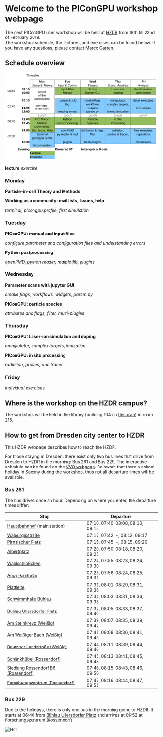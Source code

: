 # Welcome to the PIConGPU workshop webpage

The next PIConGPU user workshop will be held at [HZDR](https://www.hzdr.de) from 18th till 22nd of February 2019.  
The workshop schedule, the lectures, and exercises can be found below. If you have any questions, please contact [Marco Garten](mailto:m.garten@hzdr.de).

## Schedule overview

![schedule](/img/schedule.png)

**lecture**  *exercise*

### Monday 

**Particle-in-cell Theory and Methods**

**Working as a community: mail lists, Issues, help**

*terminal, picongpu.profile, first simulation*

### Tuesday

**PIConGPU: manual and input files**

*configure parameter and configuration files and understanding errors*

**Python postprocessing**

*openPMD, python reader, matplotlib, plugins*

### Wednesday

**Parameter scans with jupyter GUI**

*cmake flags, workflows, widgets, param.py*

**PIConGPU: particle species**

*attributes and flags, filter, multi-plugins*

### Thursday

**PIConGPU: Laser-ion simulation and doping**

*manipulator, complex targets, ionization*

**PIConGPU: in situ processing**

*radiation, probes, and tracer*

### Friday


*individual exercises* 


## Where is the workshop on the HZDR campus?

The workshop will be held in the library (building 104 on [this plan](https://www.hzdr.de/db/Cms?pOid=27940)) in room 215.



## How to get from Dresden city center to HZDR

This [HZDR webpage](https://www.hzdr.de/db/Cms?pOid=10261&pNid=281) describes how to reach the HZDR.

For those staying in Dresden: there exist only two bus lines that drive from Dresden to HZDR in the morning: Bus 261 and Bus 229.
The interactive schedule can be found on the [VVO webpage](https://www.vvo-online.de/en/index.cshtml).
Be aware that there a school holiday in Saxony during the workshop, thus not all departure times will be available.

### Bus 261
The bus drives once an hour. Depending on where you enter, the departure times differ:

| Stop | Departure |
|------|-----------|
| [Hauptbahnhof](https://www.google.com/maps/place/Dresden+Hauptbahnhof/@51.0392879,13.7328118,17z/data=!4m13!1m7!3m6!1s0x4709cf3fe162dc7f:0x60e5b61002af9539!2sAlbertpl.,+Dresden!3b1!8m2!3d51.0634362!4d13.7459975!3m4!1s0x4709c58ad36f6dbf:0x645c7d686f635c34!8m2!3d51.0399296!4d13.7341902) (main station) | 07:10, 07:40, 08:08, 08:10, 09:15 |
| [Walpurgisstraße](https://www.google.com/maps/place/Dresden+Walpurgisstra%C3%9Fe/@51.042816,13.7351828,17z/data=!4m13!1m7!3m6!1s0x4709cf3fe162dc7f:0x60e5b61002af9539!2sAlbertpl.,+Dresden!3b1!8m2!3d51.0634362!4d13.7459975!3m4!1s0x4709cf5fc77b1e17:0xcc86940dc037e9a8!8m2!3d51.04355!4d13.7379762) | 07:12, 07:42, -, 08:12, 09:17 |
| [Pirnaischer Platz](https://www.google.com/maps/place/Dresden+Pirnaischer+Platz/@51.0498781,13.7443989,17z/data=!4m13!1m7!3m6!1s0x4709cf3fe162dc7f:0x60e5b61002af9539!2sAlbertpl.,+Dresden!3b1!8m2!3d51.0634362!4d13.7459975!3m4!1s0x4709cf5c9ae4960b:0xe627eedc87a90c66!8m2!3d51.0495721!4d13.7458887) | 07:15, 07:45, -, 08:15, 09:20 |
| [Albertplatz](https://www.google.com/maps/place/Dresden+Albertplatz/@51.0620977,13.7440019,17z/data=!4m13!1m7!3m6!1s0x4709cf3fe162dc7f:0x60e5b61002af9539!2sAlbertpl.,+Dresden!3b1!8m2!3d51.0634362!4d13.7459975!3m4!1s0x4709cf4005648b39:0x8410ca27beec92a2!8m2!3d51.061517!4d13.7460389) | 07:20, 07:50, 08:18, 08:20, 09:25 | 
| [Waldschlößchen](https://www.google.com/maps/place/Dresden+Waldschl%C3%B6%C3%9Fchen/@51.066807,13.7749444,17z/data=!4m13!1m7!3m6!1s0x4709cf3fe162dc7f:0x60e5b61002af9539!2sAlbertpl.,+Dresden!3b1!8m2!3d51.0634362!4d13.7459975!3m4!1s0x4709cf32cb52353d:0x9f40bed383eaa72b!8m2!3d51.0673767!4d13.777748) | 07:24, 07:55, 08:23, 08:24, 09:30 |
| [Angelikastraße](https://www.google.com/maps/place/Dresden+Angelikastra%C3%9Fe/@51.0669014,13.7818324,17z/data=!4m13!1m7!3m6!1s0x4709cf3fe162dc7f:0x60e5b61002af9539!2sAlbertpl.,+Dresden!3b1!8m2!3d51.0634362!4d13.7459975!3m4!1s0x4709c8cde1a6d137:0xc338090b93507f0b!8m2!3d51.0669528!4d13.7850369) | 07:25, 07:56, 08:24, 08:25, 09:31 |
| [Plattleite](https://www.google.com/maps/place/Dresden+Plattleite/@51.0634746,13.820483,18z/data=!4m13!1m7!3m6!1s0x4709cf3fe162dc7f:0x60e5b61002af9539!2sAlbertpl.,+Dresden!3b1!8m2!3d51.0634362!4d13.7459975!3m4!1s0x4709c8faa778b9bb:0x43c0ba88c617c0c7!8m2!3d51.0636199!4d13.8220011) | 07:31, 08:01, 08:29, 08:31, 09:36 |
| [Schwimmhalle Bühlau](https://www.google.com/maps/place/Dresden+Schwimmhalle+B%C3%BChlau/@51.0620013,13.8365762,18z/data=!4m13!1m7!3m6!1s0x4709cf3fe162dc7f:0x60e5b61002af9539!2sAlbertpl.,+Dresden!3b1!8m2!3d51.0634362!4d13.7459975!3m4!1s0x4709c85777fec9e3:0x3f3b41e04588417a!8m2!3d51.0622507!4d13.8388386) | 07:34, 08:03, 08:31, 08:34, 09:38 |
| [Bühlau Ullersdorfer Platz](https://www.google.com/maps/place/Dresden+B%C3%BChlau+Ullersdorfer+Platz/@51.0618901,13.8527607,18z/data=!4m13!1m7!3m6!1s0x4709cf3fe162dc7f:0x60e5b61002af9539!2sAlbertpl.,+Dresden!3b1!8m2!3d51.0634362!4d13.7459975!3m4!1s0x4709c84faa0475f9:0xe0e2a9f9a3382365!8m2!3d51.062083!4d13.8533581) | 07:37, 08:05, 08:33, 08:37, 09:40 |
| [Am Steinkreuz (Weißig)](https://www.google.com/maps/place/Wei%C3%9Fig+Am+Steinkreuz/@51.0600088,13.8762729,18z/data=!4m13!1m7!3m6!1s0x4709cf3fe162dc7f:0x60e5b61002af9539!2sAlbertpl.,+Dresden!3b1!8m2!3d51.0634362!4d13.7459975!3m4!1s0x4709c831c926cf85:0x3e04a95a2ea20105!8m2!3d51.0600268!4d13.8774671) | 07:39, 08:07, 08:35, 08:39, 09:42 |
| [Am Weißiger Bach (Weißig)](https://www.google.com/maps/place/Wei%C3%9Fig+Am+Wei%C3%9Figer+Bach/@51.0613574,13.8843786,18z/data=!4m13!1m7!3m6!1s0x4709cf3fe162dc7f:0x60e5b61002af9539!2sAlbertpl.,+Dresden!3b1!8m2!3d51.0634362!4d13.7459975!3m4!1s0x4709c82c10225f3b:0xd39b1542b94803d1!8m2!3d51.0620333!4d13.8862936) | 07:41, 08:08, 08:36, 08:41, 09:43 |
| [Bautzner Landstraße (Weißig)](https://www.google.com/maps/place/Wei%C3%9Fig+Bautzner+Landstr/@51.0609292,13.9162164,18z/data=!4m13!1m7!3m6!1s0x4709cf3fe162dc7f:0x60e5b61002af9539!2sAlbertpl.,+Dresden!3b1!8m2!3d51.0634362!4d13.7459975!3m4!1s0x4709b7cb12c5f2df:0x930b4c815caae225!8m2!3d51.0607348!4d13.9185385) | 07:44, 08:11, 08:39, 08:44, 09:46 |
| [Schänkhübel (Rossendorf)](https://www.google.com/maps/place/Rossendorf+Sch%C3%A4nkh%C3%BCbel/@51.0631307,13.9326798,18z/data=!4m13!1m7!3m6!1s0x4709cf3fe162dc7f:0x60e5b61002af9539!2sAlbertpl.,+Dresden!3b1!8m2!3d51.0634362!4d13.7459975!3m4!1s0x4709b64c7d5135e9:0xd4a861977a5bddc!8m2!3d51.0634745!4d13.9339451) | 07:45, 08:13, 08:41, 08:45, 09:48 |
| [Siedlung Rossendorf B6 (Rossendorf)](https://www.google.com/maps/place/Siedlung+Rossendorf+B+6/@51.0639533,13.9406781,18z/data=!4m13!1m7!3m6!1s0x4709cf3fe162dc7f:0x60e5b61002af9539!2sAlbertpl.,+Dresden!3b1!8m2!3d51.0634362!4d13.7459975!3m4!1s0x4709b652153bc67d:0x46ffa63e47c60ec1!8m2!3d51.0637565!4d13.9424316) | 07:46, 08:15, 08:43, 08:46, 09:50 |
| [Forschungszentrum (Rossendorf)](https://www.google.com/maps/place/Rossendorf+Forschungszentrum/@51.0637713,13.9475607,18z/data=!4m13!1m7!3m6!1s0x4709cf3fe162dc7f:0x60e5b61002af9539!2sAlbertpl.,+Dresden!3b1!8m2!3d51.0634362!4d13.7459975!3m4!1s0x4709b65403ea3235:0x4d59d84f334c6588!8m2!3d51.0639663!4d13.948718) | 07:47, 08:16, 08:44, 08:47, 09:51 |

### Bus 229

Due to the holidays, there is only one bus in the morning going to HZDR. It starts at 06:40 from [Bühlau Ullersdorfer Platz](https://www.google.com/maps/place/Dresden+B%C3%BChlau+Ullersdorfer+Platz/@51.0618901,13.8527607,18z/data=!4m13!1m7!3m6!1s0x4709cf3fe162dc7f:0x60e5b61002af9539!2sAlbertpl.,+Dresden!3b1!8m2!3d51.0634362!4d13.7459975!3m4!1s0x4709c84faa0475f9:0xe0e2a9f9a3382365!8m2!3d51.062083!4d13.8533581) and arrives at 06:52 at [Forschungszentrum (Rossendorf)](https://www.google.com/maps/place/Rossendorf+Forschungszentrum/@51.0637713,13.9475607,18z/data=!4m13!1m7!3m6!1s0x4709cf3fe162dc7f:0x60e5b61002af9539!2sAlbertpl.,+Dresden!3b1!8m2!3d51.0634362!4d13.7459975!3m4!1s0x4709b65403ea3235:0x4d59d84f334c6588!8m2!3d51.0639663!4d13.948718).

![Hits](https://hitcounter.pythonanywhere.com/count/tag.svg?url=https%3A%2F%2Fcomputationalradiationphysics.github.io%2Fpicongpu-workshop%2F)

